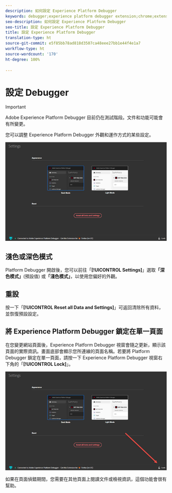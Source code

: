 ```yaml
---
description: 如何設定 Experience Platform Debugger
keywords: debugger;experience platform debugger extension;chrome;extension;configure
seo-description: 如何設定 Experience Platform Debugger
seo-title: 設定 Experience Platform Debugger
title: 設定 Experience Platform Debugger
translation-type: ht
source-git-commit: e5f85bb78ad818d3507ca48eee27bb1e44f4e1a7
workflow-type: ht
source-wordcount: '170'
ht-degree: 100%

---
```



# 設定 Debugger

>[!IMPORTANT]
>
>Adobe Experience Platform Debugger 目前仍在測試階段。文件和功能可能會有所變更。

您可以調整 Experience Platform Debugger 外觀和運作方式的某些設定。

![](assets/settings.jpg)

## 淺色或深色模式

 Platform Debugger 開啟後，您可以前往「**[!UICONTROL Settings]**」選取&#x200B;**「深色模式」**(預設值) 或&#x200B;**「淺色模式」**，以使用您偏好的外觀。

## 重設

按一下「**[!UICONTROL Reset all Data and Settings]**」可返回清除所有資料，並恢復預設設定。

## 將 Experience Platform Debugger 鎖定在單一頁面

在您變更網站頁面後，Experience Platform Debugger 視窗會隨之更新，顯示該頁面的實際資訊。畫面底部會顯示您所連線的頁面名稱。若要將 Platform Debugger 鎖定在單一頁面，請按一下 Experience Platform Debugger 視窗右下角的「**[!UICONTROL Lock]**」。

![](assets/lock.jpg)

如果在頁面偵錯期間，您需要在其他頁面上閱讀文件或檢視資訊，這個功能會很有幫助。